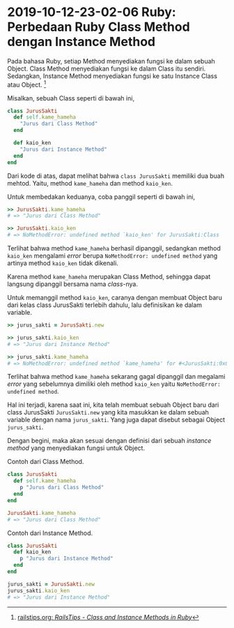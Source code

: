 # 2019-10-12-23-02-06 Ruby: Perbedaan Ruby Class Method dengan Instance Method

Pada bahasa Ruby, setiap Method menyediakan fungsi ke dalam sebuah Object. Class Method menyediakan fungsi ke dalam Class itu sendiri. Sedangkan, Instance Method menyediakan fungsi ke satu Instance Class atau Object. [^1]

Misalkan, sebuah Class seperti di bawah ini,

```ruby
class JurusSakti
  def self.kame_hameha
    "Jurus dari Class Method"
  end

  def kaio_ken
    "Jurus dari Instance Method"
  end
end
```

Dari kode di atas, dapat melihat bahwa `class JurusSakti` memiliki dua buah mehtod. Yaitu, method `kame_hameha` dan method `kaio_ken`.

Untuk membedakan keduanya, coba panggil seperti di bawah ini,

```ruby
>> JurusSakti.kame_hameha
# => "Jurus dari Class Method"

>> JurusSakti.kaio_ken
# => NoMethodError: undefined method `kaio_ken' for JurusSakti:Class
```

Terlihat bahwa method `kame_hameha` berhasil dipanggil, sedangkan method `kaio_ken` mengalami *error* berupa `NoMethodError: undefined method` yang artinya method `kaio_ken` tidak dikenali.

Karena method `kame_hameha` merupakan Class Method, sehingga dapat langsung dipanggil bersama nama *class*-nya.

Untuk memanggil method `kaio_ken`, caranya dengan membuat Object baru dari kelas class JurusSakti terlebih dahulu, lalu definisikan ke dalam variable.

```ruby
>> jurus_sakti = JurusSakti.new

>> jurus_sakti.kaio_ken
# => "Jurus dari Instance Method"

>> jurus_sakti.kame_hameha
# => NoMethodError: undefined method `kame_hameha' for #<JurusSakti:0x000055cd5364e030>
```

Terlihat bahwa method `kame_hameha` sekarang gagal dipanggil dan megalami *error* yang sebelumnya dimiliki oleh method `kaio_ken` yaitu `NoMethodError: undefined method`.

Hal ini terjadi, karena saat ini, kita telah membuat sebuah Object baru dari class JurusSakti `JurusSakti.new` yang kita masukkan ke dalam sebuah variable dengan nama `jurus_sakti`. Yang juga dapat disebut sebagai Object `jurus_sakti`.

Dengan begini, maka akan sesuai dengan definisi dari sebuah *instance method* yang menyediakan fungsi untuk Object.

Contoh dari Class Method.

```ruby
class JurusSakti
  def self.kame_hameha
    p "Jurus dari Class Method"
  end
end

JurusSakti.kame_hameha
# => "Jurus dari Class Method"
```

Contoh dari Instance Method.

```ruby
class JurusSakti
  def kaio_ken
    p "Jurus dari Instance Method"
  end
end

jurus_sakti = JurusSakti.new
jurus_sakti.kaio_ken
# => "Jurus dari Instance Method"
```


[^1]: [railstips.org: _RailsTips - Class and Instance Methods in Ruby_](http://www.railstips.org/blog/archives/2009/05/11/class-and-instance-methods-in-ruby/)
